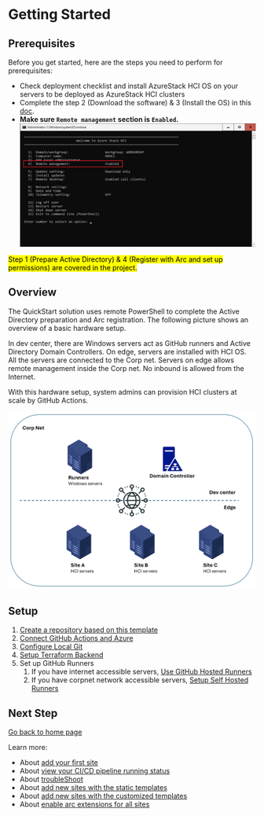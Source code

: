 # Getting Started

## Prerequisites

Before you get started, here are the steps you need to perform for prerequisites:

- Check deployment checklist and install AzureStack HCI OS on your servers to be deployed as AzureStack HCI clusters
- Complete the step 2 (Download the software) & 3 (Install the OS) in this [doc](https://learn.microsoft.com/en-us/azure-stack/hci/deploy/download-azure-stack-hci-23h2-software).
- **Make sure `Remote management` section is `Enabled`.**
![Remote management](./img/remoteManagement.png)

<mark>Step 1 (Prepare Active Directory) & 4 (Register with Arc and set up permissions) are covered in the project.</mark>

## Overview

The QuickStart solution uses remote PowerShell to complete the Active Directory preparation and Arc registration. The following picture shows an overview of a basic hardware setup.

In dev center, there are Windows servers act as GitHub runners and Active Directory Domain Controllers. On edge, servers are installed with HCI OS. All the servers are connected to the Corp net. Servers on edge allows remote management inside the Corp net. No inbound is allowed from the Internet.

With this hardware setup, system admins can provision HCI clusters at scale by GitHub Actions.

![topology](./img/topology.png)

## Setup

1. [Create a repository based on this template](./Create-Repository.md)
2. [Connect GitHub Actions and Azure](./Connect-Azure.md)
3. [Configure Local Git](./Configure-Local-Git.md)
4. [Setup Terraform Backend](./Setup-Terraform-Backend.md)
5. Set up GitHub Runners
   1. If you have internet accessible servers, [Use GitHub Hosted Runners](./Use-GitHub-Hosted-Runners.md)
   2. If you have corpnet network accessible servers, [Setup Self Hosted Runners](./Setup-Self-Hosted-Runners.md)

## Next Step

[Go back to home page](../README.md)

Learn more:

- About [add your first site](./Add-first-Site.md)
- About [view your CI/CD pipeline running status](./View-pipeline.md)
- About [troubleShoot](./TroubleShooting.md)
- About [add new sites with the static templates](./Add-New-Sites-with-static.md)
- About [add new sites with the customized templates](./Add-New-Sites-with-automation.md)
- About [enable arc extensions for all sites](../README.md#enable-arc-extensions-for-all-sites)